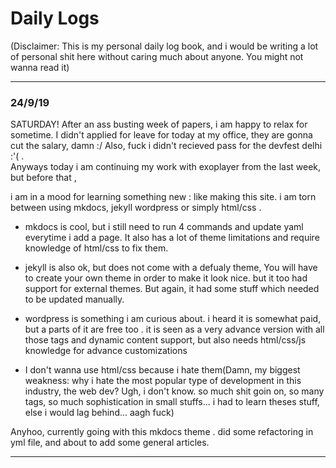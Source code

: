 # Daily Logs 

(Disclaimer: This is my personal daily log book, and i would be writing a lot of personal 
shit here without caring much about anyone. You might not wanna read it)

--- 
### 24/9/19  
SATURDAY! After an ass busting week of papers, i am happy to relax for sometime. 
I didn't applied for leave for today at my office, they are gonna cut the salary, damn :/
Also, fuck i didn't recieved pass for the devfest delhi :'( .  
Anyways today i am continuing my work with exoplayer from the last week, but before that ,

i am in a mood for learning something new : like making this site. i am torn between using
mkdocs, jekyll wordpress or simply html/css .  

- mkdocs is cool, but i still need to run 4 commands and update yaml everytime i add a 
page. It also has a lot of theme limitations and require knowledge of html/css to fix 
them.

- jekyll is also ok, but does not come with a defualy theme, You will have to create 
your own theme in order to make it look nice. but it too had support for external themes.
But again, it had some stuff which needed to be updated manually.

- wordpress is something i am curious about. i heard it is somewhat paid, but a parts of 
  it are free too . it is seen as a very advance version with all those tags and dynamic 
  content support, but also needs html/css/js knowledge for advance customizations

- I don't wanna use html/css because i hate them(Damn, my biggest weakness: why i hate the
most popular type of development in this industry, the web dev? Ugh, i don't know. so much
shit goin on, so many tags, so much sophistication in small stuffs... i had to learn theses
stuff, else i would lag behind... aagh fuck)  

Anyhoo, currently going with this mkdocs theme . did some refactoring in yml file, and 
about to add some general articles.  

---
